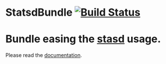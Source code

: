# StatsdBundle [![Build Status](https://travis-ci.org/M6Web/StatsdBundle.png?branch=master)](https://travis-ci.org/M6Web/StatsdBundle)

Bundle easing the [stasd](https://github.com/etsy/statsd/) usage.
=======

Please read the [documentation](doc/toc.md).

